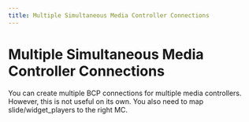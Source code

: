 ```yaml
---
title: Multiple Simultaneous Media Controller Connections
---
```


# Multiple Simultaneous Media Controller Connections


You can create multiple BCP connections for multiple media controllers.
However, this is not useful on its own. You also need to map
slide/widget_players to the right MC.
